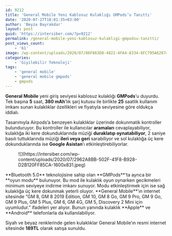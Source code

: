 ```yaml
---
id: 9212
title: 'General Mobile Yeni Kablosuz Kulaklığı GMPods’u Tanıttı'
date: '2020-07-27T18:01:35+03:00'
author: 'Beyza Bayrakdar'
layout: post
guid: 'https://intersiber.com/?p=9212'
permalink: /general-mobile-yeni-kablosuz-kulakligi-gmpodsu-tanitti/
post_views_count:
    - '61'
image: /wp-content/uploads/2020/07/86F863D8-4822-4FA4-8334-6FC795A62874.jpeg
categories:
    - 'Giyilebilir Teknoloji'
tags:
    - 'general mobile'
    - 'general mobile gmpods'
    - gmpods
---
```


**General Mobile** yeni giriş seviyesi kablosuz kulaklığı **GMPods**‘u duyurdu. Tek başına **5** saat, **380 mAh**’lık şarj kutusu ile birlikte **25** saatlik kullanım imkanı sunan kulaklıklar özellikleri ve fiyatıyla seviyesine göre oldukça iddialı.

Tasarımıyla Airpods’a benzeyen kulaklıklar üzerinde dokunmatik kontroller bulunduruyor. Bu kontroller ile kullanıcılar **aramaları** cevaplayabiliyor, kulaklığa iki kere dokunduklarında müziği **duraklatıp oynatabiliyor**, 2 saniye basılı tuttuklarında müziği **ileri veya geri** sarabiliyor ve sol kulaklığa üç kere dokunduklarında ise **Google Asistan**’ı etkinleştirebiliyorlar.

<figure class="wp-block-image size-large">![](https://intersiber.com/wp-content/uploads/2020/07/2962A8BB-502F-41F8-B928-D2B120FF85CA-1600x831.jpeg)</figure>**Bluetooth 5.0** teknolojisine sahip olan **GMPods**’ta ayrıca bir **oyun modu** bulunuyor. Bu mod ile kulaklık oyun oynarken gecikmeleri minimum seviyeye indirme imkanı sunuyor. Modu etkinleştirmek için ise sağ kulaklığa üç kere dokunmak yeterli oluyor. **General Mobile**’ın internet sitesinde “GM 8, GM 8 2019 Edition, GM 10, GM 8 Go, GM 9 Pro, GM 9 Go, GM 9 Plus, GM 5 Plus, GM 6, GM 4G, GM 5, Discovery 2 Mini için uyumludur.” ifadeleri yer alıyor. Bunun yanında kulaklık **Apple** ve **Android** telefonlarla da kullanılabiliyor.

Siyah ve beyaz renklerinde gelen kulaklıklar General Mobile’ın resmi internet sitesinde **189TL** olarak satışa sunuldu.